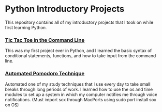 # Python Introductory Projects #
This repository contains all of my introductory projects that I took on while first learning Python.

### [Tic Tac Toe in the Command Line](https://github.com/krisselberg/PythonIntroProjects/blob/main/PythonPractice/tictactoe.py "tictactoe.py") ###

This was my first project ever in Python, and I learned the basic syntax of conditional statements, functions, and how to take input from the command line.

### [Automated Pomodoro Technique](https://github.com/krisselberg/PythonIntroProjects/blob/main/PythonPractice/pomodoro.py "pomodoro.py") ###

Automated one of my study techniques that I use every day to take small breaks through long periods of work. I learned how to use the os and time modules to set up a system in which my computer notifies me through voice notifications. (Must import sox through MacPorts using sudo port install sox on OS)
